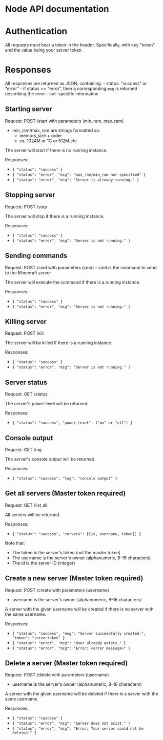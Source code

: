 # Node API documentation

# Authentication

All requests must bear a token in the header. Specifically, with key "token" and the value being your server token.

# Responses

All responses are returned as JSON, containing:
    - status: "success" or "error"
    - if status == "error", then a corresponding `msg` is returned describing the error
    - call-specific information

## Starting server

Request: POST /start with parameters (min_ram, max_ram).
- min_ram/max_ram are strings formatted as:
  - memory_size + order
  - ex. 1024M or 1G or 512M etc

The server will start if there is no running instance. 

Responses:
- `{ "status": "success" }`
- `{ "status": "error", "msg": "max_ram/min_ram not specified" }`
- `{ "status": "error", "msg": "Server is already running." }`

## Stopping server

Request: POST /stop

The server will stop if there is a running instance. 

Responses:
- `{ "status": "success" }`
- `{ "status": "error", "msg": "Server is not running." }`

## Sending commands

Request: POST /cmd with parameters (cmd)
    - cmd is the command to send to the Minecraft server

The server will execute the command if there is a running instance. 

Responses:
- `{ "status": "success" }`
- `{ "status": "error", "msg": "Server is not running." }`

## Killing server

Request: POST /kill

The server will be killed if there is a running instance. 

Responses:
- `{ "status": "success" }`
- `{ "status": "error", "msg": "Server is not running." }`

## Server status

Request: GET /status

The server's power level will be returned.

Responses:
- `{ "status": "success", "power_level": ("on" or "off") }`

## Console output

Request: GET /log

The server's console output will be returned.

Responses:
- `{ "status": "success", "log": "console output" }`

## Get all servers (Master token required)

Request: GET /list_all

All servers will be returned. 

Responses:
  - `{ "status": "success", "servers": [[id, username, token]] }`

Note that:
  - The token is the server's token (not the master token)
  - The username is the server's owner (alphanumeric, 8-16 characters)
  - The id is the server ID (integer)

## Create a new server (Master token required)

Request: POST /create with parameters (username)
  - username is the server's owner (alphanumeric, 8-16 characters)

A server with the given username will be created if there is no server with the same username.

Responses:
  - `{ "status": "success", "msg": "Server successfully created.", "token": "servertoken" }`
  - `{ "status": "error", "msg": "User already exists." }`
  - `{ "status": "error", "msg": "Error: <error message>" }`

## Delete a server (Master token required)

Request: POST /delete with parameters (username)
- username is the server's owner (alphanumeric, 8-16 characters)

A server with the given username will be deleted if there is a server with the same username.

Responses:
  - `{ "status": "success" }`
  - `{ "status": "error", "msg": "Server does not exist." }`
  - `{ "status": "error", "msg": "Error: Your server could not be deleted." }`